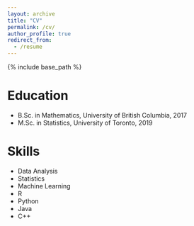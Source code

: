 ```yaml
---
layout: archive
title: "CV"
permalink: /cv/
author_profile: true
redirect_from:
  - /resume
---
```


{% include base_path %}

Education
======
* B.Sc. in Mathematics, University of British Columbia, 2017
* M.Sc. in Statistics, University of Toronto, 2019
  
Skills
======
* Data Analysis
* Statistics
* Machine Learning
* R
* Python
* Java
* C++

